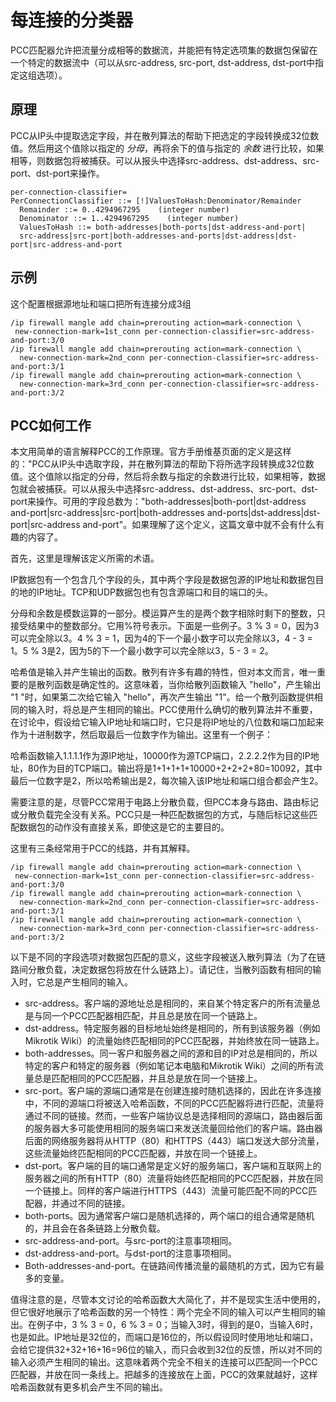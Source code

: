 # 每连接的分类器

PCC匹配器允许把流量分成相等的数据流，并能把有特定选项集的数据包保留在一个特定的数据流中（可以从src-address, src-port, dst-address, dst-port中指定这组选项）。

## 原理

PCC从IP头中提取选定字段，并在散列算法的帮助下把选定的字段转换成32位数值。然后用这个值除以指定的 _分母_，再将余下的值与指定的 _余数_ 进行比较，如果相等，则数据包将被捕获。可以从报头中选择src-address、dst-address、src-port、dst-port来操作。

```shell
per-connection-classifier=
PerConnectionClassifier ::= [!]ValuesToHash:Denominator/Remainder
  Remainder ::= 0..4294967295    (integer number)
  Denominator ::= 1..4294967295    (integer number)
  ValuesToHash ::= both-addresses|both-ports|dst-address-and-port|
  src-address|src-port|both-addresses-and-ports|dst-address|dst-port|src-address-and-port
```

## 示例

这个配置根据源地址和端口把所有连接分成3组

```shell
/ip firewall mangle add chain=prerouting action=mark-connection \
 new-connection-mark=1st_conn per-connection-classifier=src-address-and-port:3/0
/ip firewall mangle add chain=prerouting action=mark-connection \
  new-connection-mark=2nd_conn per-connection-classifier=src-address-and-port:3/1
/ip firewall mangle add chain=prerouting action=mark-connection \
  new-connection-mark=3rd_conn per-connection-classifier=src-address-and-port:3/2
```

## PCC如何工作

本文用简单的语言解释PCC的工作原理。官方手册维基页面的定义是这样的："PCC从IP头中选取字段，并在散列算法的帮助下将所选字段转换成32位数值。这个值除以指定的分母，然后将余数与指定的余数进行比较，如果相等，数据包就会被捕获。可以从报头中选择src-address、dst-address、src-port、dst-port来操作。可用的字段总数为："both-addresses|both-port|dst-address and-port|src-address|src-port|both-addresses and-ports|dst-address|dst-port|src-address and-port"。如果理解了这个定义，这篇文章中就不会有什么有趣的内容了。

首先，这里是理解该定义所需的术语。

IP数据包有一个包含几个字段的头，其中两个字段是数据包源的IP地址和数据包目的地的IP地址。TCP和UDP数据包也有包含源端口和目的端口的头。

分母和余数是模数运算的一部分。模运算产生的是两个数字相除时剩下的整数，只接受结果中的整数部分。它用%符号表示。下面是一些例子。3 % 3 = 0，因为3可以完全除以3。4 % 3 = 1，因为4的下一个最小数字可以完全除以3，4 - 3 = 1。5 % 3是2，因为5的下一个最小数字可以完全除以3，5 - 3 = 2。

哈希值是输入并产生输出的函数。散列有许多有趣的特性，但对本文而言，唯一重要的是散列函数是确定性的。这意味着，当你给散列函数输入 "hello"，产生输出 "1 "时，如果第二次给它输入 "hello"，再次产生输出 "1"。给一个散列函数提供相同的输入时，将总是产生相同的输出。PCC使用什么确切的散列算法并不重要，在讨论中，假设给它输入IP地址和端口时，它只是将IP地址的八位数和端口加起来作为十进制数字，然后取最后一位数字作为输出。这里有一个例子：

哈希函数输入1.1.1.1作为源IP地址，10000作为源TCP端口，2.2.2.2作为目的IP地址，80作为目的TCP端口。输出将是1+1+1+1+10000+2+2+2+80=10092，其中最后一位数字是2，所以哈希输出是2，每次输入该IP地址和端口组合都会产生2。

需要注意的是，尽管PCC常用于电路上分散负载，但PCC本身与路由、路由标记或分散负载完全没有关系。PCC只是一种匹配数据包的方式，与随后标记这些匹配数据包的动作没有直接关系，即使这是它的主要目的。

这里有三条经常用于PCC的线路，并有其解释。

```shell
/ip firewall mangle add chain=prerouting action=mark-connection \
 new-connection-mark=1st_conn per-connection-classifier=src-address-and-port:3/0
/ip firewall mangle add chain=prerouting action=mark-connection \
  new-connection-mark=2nd_conn per-connection-classifier=src-address-and-port:3/1
/ip firewall mangle add chain=prerouting action=mark-connection \
  new-connection-mark=3rd_conn per-connection-classifier=src-address-and-port:3/2
```

以下是不同的字段选项对数据包匹配的意义，这些字段被送入散列算法（为了在链路间分散负载，决定数据包将放在什么链路上）。请记住，当散列函数有相同的输入时，它总是产生相同的输入。

- src-address。客户端的源地址总是相同的，来自某个特定客户的所有流量总是与同一个PCC匹配器相匹配，并且总是放在同一个链路上。
- dst-address。特定服务器的目标地址始终是相同的，所有到该服务器（例如Mikrotik Wiki）的流量始终匹配相同的PCC匹配器，并始终放在同一链路上。
- both-addresses。同一客户和服务器之间的源和目的IP对总是相同的，所以特定的客户和特定的服务器（例如笔记本电脑和Mikrotik Wiki）之间的所有流量总是匹配相同的PCC匹配器，并且总是放在同一个链接上。
- src-port。客户端的源端口通常是在创建连接时随机选择的，因此在许多连接中，不同的源端口将被送入哈希函数，不同的PCC匹配器将进行匹配，流量将通过不同的链接。然而，一些客户端协议总是选择相同的源端口，路由器后面的服务器大多可能使用相同的服务端口来发送流量回给他们的客户端。路由器后面的网络服务器将从HTTP（80）和HTTPS（443）端口发送大部分流量，这些流量始终匹配相同的PCC匹配器，并放在同一个链接上。
- dst-port。客户端的目的端口通常是定义好的服务端口，客户端和互联网上的服务器之间的所有HTTP（80）流量将始终匹配相同的PCC匹配器，并放在同一个链接上。同样的客户端进行HTTPS（443）流量可能匹配不同的PCC匹配器，并通过不同的链接。
- both-ports。因为通常客户端口是随机选择的，两个端口的组合通常是随机的，并且会在各条链路上分散负载。
- src-address-and-port。与src-port的注意事项相同。
- dst-address-and-port。与dst-port的注意事项相同。
- Both-addresses-and-port。在链路间传播流量的最随机的方式，因为它有最多的变量。

值得注意的是，尽管本文讨论的哈希函数大大简化了，并不是现实生活中使用的，但它很好地展示了哈希函数的另一个特性：两个完全不同的输入可以产生相同的输出。在例子中，3 % 3 = 0，6 % 3 = 0；当输入3时，得到的是0，当输入6时，也是如此。IP地址是32位的，而端口是16位的，所以假设同时使用地址和端口，会给它提供32+32+16+16=96位的输入，而只会收到32位的反馈，所以对不同的输入必须产生相同的输出。这意味着两个完全不相关的连接可以匹配同一个PCC匹配器，并放在同一条线上。把越多的连接放在上面，PCC的效果就越好，这样哈希函数就有更多机会产生不同的输出。
